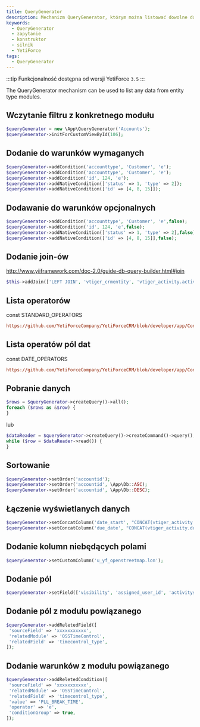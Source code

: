 ```yaml
---
title: QueryGenerator
description: Mechanizm QueryGenerator, którym można listować dowolne dane z modułów typu entity.
keywords:
  - QueryGenerator
  - zapytanie
  - konstruktor
  - silnik
  - YetiForce
tags:
  - QueryGenerator
---
```


:::tip
Funkcjonalność dostępna od wersji YetiForce `3.5`
:::

The QueryGenerator mechanism can be used to list any data from entity type modules.

## Wczytanie filtru z konkretnego modułu

```php
$queryGenerator = new \App\QueryGenerator('Accounts');
$queryGenerator->initForCustomViewById(106);
```

## Dodanie do warunków wymaganych

```php
$queryGenerator->addCondition('accounttype', 'Customer', 'e');
$queryGenerator->addCondition('accounttype', 'Customer', 'e');
$queryGenerator->addCondition('id', 124, 'e');
$queryGenerator->addNativeCondition(['status' => 1, 'type' => 2]);
$queryGenerator->addNativeCondition(['id' => [4, 8, 15]]);
```

## Dodawanie do warunków opcjonalnych

```php
$queryGenerator->addCondition('accounttype', 'Customer', 'e',false);
$queryGenerator->addCondition('id', 124, 'e',false);
$queryGenerator->addNativeCondition(['status' => 1, 'type' => 2],false);
$queryGenerator->addNativeCondition(['id' => [4, 8, 15]],false);
```

## Dodanie join-ów

http://www.yiiframework.com/doc-2.0/guide-db-query-builder.html#join

```php
$this->addJoin(['LEFT JOIN', 'vtiger_crmentity', 'vtiger_activity.activityid = vtiger_crmentity.crmid');
```

## Lista operatorów

const STANDARD_OPERATORS

```ini reference
https://github.com/YetiForceCompany/YetiForceCRM/blob/developer/app/Condition.php#L65-L103
```

## Lista operatów pól dat

const DATE_OPERATORS

```ini reference
https://github.com/YetiForceCompany/YetiForceCRM/blob/developer/app/Condition.php#L22-L58
```

## Pobranie danych

```php
$rows = $queryGenerator->createQuery()->all();
foreach ($rows as &$row) {
}
```

lub

```php
$dataReader = $queryGenerator->createQuery()->createCommand()->query();
while ($row = $dataReader->read()) {
}
```

## Sortowanie

```php
$queryGenerator->setOrder('accountid');
$queryGenerator->setOrder('accountid', \App\Db::ASC);
$queryGenerator->setOrder('accountid', \App\Db::DESC);
```

## Łączenie wyświetlanych danych

```php
$queryGenerator->setConcatColumn('date_start', "CONCAT(vtiger_activity.date_start, ' ', vtiger_activity.time_start)");
$queryGenerator->setConcatColumn('due_date', "CONCAT(vtiger_activity.due_date, ' ', vtiger_activity.time_end)");
```

## Dodanie kolumn niebędących polami

```php
$queryGenerator->setCustomColumn('u_yf_openstreetmap.lon');
```

## Dodanie pól

```php
$queryGenerator->setField(['visibility', 'assigned_user_id', 'activitystatus']);
```

## Dodanie pól z modułu powiązanego

```php
$queryGenerator->addReletedField([
 'sourceField' => 'xxxxxxxxxxx',
 'relatedModule' => 'OSSTimeControl',
 'relatedField' => 'timecontrol_type',
]);
```

## Dodanie warunków z modułu powiązanego

```php
$queryGenerator->addReletedCondition([
 'sourceField' => 'xxxxxxxxxxx',
 'relatedModule' => 'OSSTimeControl',
 'relatedField' => 'timecontrol_type',
 'value' => 'PLL_BREAK_TIME',
 'operator' => 'e',
 'conditionGroup' => true,
]);
```
